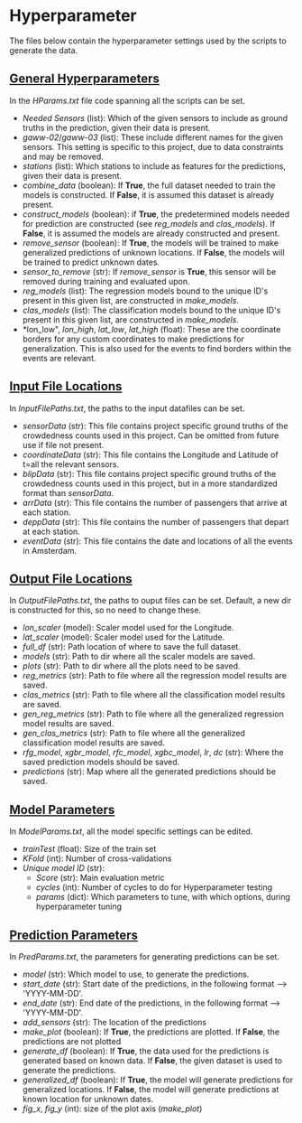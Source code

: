 # Hyperparameter
The files below contain the hyperparameter settings used by the scripts to generate the data. 

## [General Hyperparameters](../ParamSettings/HParams.txt)
In the *HParams.txt* file code spanning all the scripts can be set. 
- *Needed Sensors* (list): Which of the given sensors to include as ground truths in the prediction, given their data is present.
- *gaww-02*/*gaww-03* (list): These include different names for the given sensors. This setting is specific to this project, due to data constraints and may be removed.
- *stations* (list): Which stations to include as features for the predictions, given their data is present.
- *combine_data* (boolean): If **True**, the full dataset needed to train the models is constructed. If **False**, it is assumed this dataset is already present.
- *construct_models* (boolean): if **True**, the predetermined models needed for prediction are constructed (see *reg_models* and *clas_models*). If **False**, it is assumed the models are already constructed and present. 
- *remove_sensor* (boolean): If **True**, the models will be trained to make generalized predictions of unknown locations. If **False**, the models will be trained to predict unknown dates. 
- *sensor_to_remove* (str): If *remove_sensor* is **True**, this sensor will be removed during training and evaluated upon. 
- *reg_models* (list): The regression models bound to the unique ID's present in this given list, are constructed in *make_models*.  
- *clas_models* (list): The classification models bound to the unique ID's present in this given list, are constructed in *make_models*.
- *lon_low", *lon_high*, *lat_low*, *lat_high* (float): These are the coordinate borders for any custom coordinates to make predictions for generalization. This is also used for the events to find borders within the events are relevant. 

## [Input File Locations](../ParamSettings/InputFilePaths.txt)
In *InputFilePaths.txt*, the paths to the input datafiles can be set.
- *sensorData* (str): This file contains project specific ground truths of the crowdedness counts used in this project. Can be omitted from future use if file not present. 
- *coordinateData* (str): This file contains the Longitude and Latitude of t=all the relevant sensors. 
- *blipData* (str): This file contains project specific ground truths of the crowdedness counts used in this project, but in a more standardized format than *sensorData*. 
- *arrData* (str): This file contains the number of passengers that arrive at each station.  
- *deppData* (str): This file contains the number of passengers that depart at each station. 
- *eventData* (str): This file contains the date and locations of all the events in Amsterdam. 

## [Output File Locations](../ParamSettings/OutputFilePaths.txt)
In *OutputFilePaths.txt*, the paths to ouput files can be set. Default, a new dir is constructed for this, so no need to change these. 
- *lon_scaler* (model): Scaler model used for the Longitude.
- *lat_scaler* (model): Scaler model used for the Latitude. 
- *full_df* (str): Path location of where to save the full dataset. 
- *models* (str): Path to dir where all the scaler models are saved. 
- *plots* (str): Path to dir where all the plots need to be saved. 
- *reg_metrics* (str): Path to file where all the regression model results are saved.
- *clas_metrics* (str): Path to file where all the classification model results are saved.
- *gen_reg_metrics* (str): Path to file where all the generalized regression model results are saved.
- *gen_clas_metrics* (str): Path to file where all the generalized classification model results are saved.
- *rfg_model*, *xgbr_model*, *rfc_model*, *xgbc_model*, *lr*, *dc* (str): Where the saved prediction models should be saved. 
- *predictions* (str): Map where all the generated predictions should be saved. 

## [Model Parameters](../ParamSettings/ModelParams.txt)
In *ModelParams.txt*, all the model specific settings can be edited. 
- *trainTest* (float): Size of the train set
- *KFold* (int): Number of cross-validations
- *Unique model ID* (str):
    - *Score* (str): Main evaluation metric
    - *cycles* (int): Number of cycles to do for Hyperparameter testing
    - *params* (dict): Which parameters to tune, with which options, during hyperparameter tuning

## [Prediction Parameters](../ParamSettings/PredParams.txt)
In *PredParams.txt*, the parameters for generating predictions can be set. 
- *model* (str): Which model to use, to generate the predictions.
- *start_date* (str): Start date of the predictions, in the following format --> 'YYYY-MM-DD'.
- *end_date* (str): End date of the predictions, in the following format --> 'YYYY-MM-DD'.
- *add_sensors* (str): The location of the predictions
- *make_plot* (boolean): If **True**, the predictions are plotted. If **False**, the predictions are not plotted
- *generate_df* (boolean): If **True**, the data used for the predictions is generated based on known data. If **False**, the given dataset is used to generate the predictions. 
- *generalized_df* (boolean): If **True**, the model will generate predictions for generalized locations. If **False**, the model will generate predictions at known location for unknown dates. 
- *fig_x*, *fig_y* (int): size of the plot axis (*make_plot*)